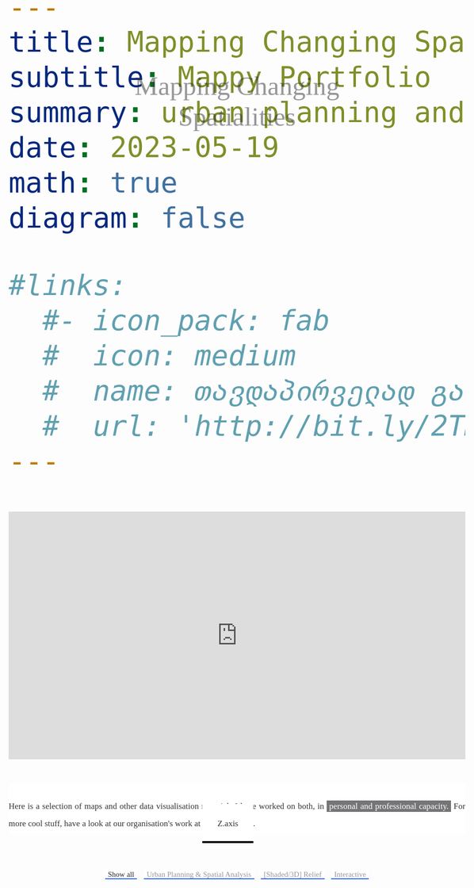 ```yaml
---
title: Mapping Changing Spatialities 
subtitle: Mappy Portfolio 
summary: urban planning and analysis, shaded relief & interactive mapping
date: 2023-05-19
math: true
diagram: false

#links:
  #- icon_pack: fab
  #  icon: medium
  #  name: თავდაპირველად გამოქვეყნდა ბლოგზე
  #  url: 'http://bit.ly/2TMVmHz'
---
```


<!DOCTYPE html>
<html lang="en">
<head>
    <meta charset="UTF-8">
    <meta http-equiv="X-UA-Compatible" content="IE=edge">
    <meta name="viewport" content="width=device-width, initial-scale=1.0">
    <meta property='og:title' content='Mapping Changing Spatialities'/>
    <meta property='og:image' content='https://imgur.com/9Ww0MYu'/>
    <meta property='og:description' content='Mappy Portfolio'/>
    <meta property='og:url' content='https://gkankia.xyz/portfolio/mappy-portfolio/'/>
    <title>Mapping Changing Spatialities</title>
    <link rel="stylesheet" href="style.css">
    <link rel="stylesheet" href="https://cdnjs.cloudflare.com/ajax/libs/font-awesome/4.7.0/css/font-awesome.min.css">   
</head>
<style>
@media print {
    html,
    body {
       display: none;
    }
 }
@import url(https://necolas.github.io/normalize.css/8.0.1/normalize.css);
@import url(https://fonts.googleapis.com/css2?family=Libre+Baskerville:ital,wght@0,400;0,700;1,400&family=Noto+Sans+Mono:wght@100;200;300;400;500;600;700;800;900&display=swap);
/* loading local fonts */
@font-face {
    font-family: 'high_alpineregular';
    src: url('https://gkankia.xyz/fonts/highalpine-webfont.woff2') format('woff2'),
         url('https://gkankia.xyz/fonts/highalpine-webfont.woff') format('woff');
    font-weight: normal;
    font-style: normal;
}
@font-face {
    font-family: 'belltopo_sansbold';
    src: url('https://gkankia.xyz/fonts/belltoposans-bold-webfont.woff2') format('woff2'),
         url('https://gkankia.xyz/fonts/belltoposans-bold-webfont.woff') format('woff');
    font-weight: normal;
    font-style: normal;
}
@font-face {
    font-family: 'belltopo_sansbold_italic';
    src: url('https://gkankia.xyz/fonts/belltoposans-bolditalic-webfont.woff2') format('woff2'),
         url('https://gkankia.xyz/fonts/belltoposans-bolditalic-webfont.woff') format('woff');
    font-weight: normal;
    font-style: normal;
}
@font-face {
    font-family: 'belltopo_sansitalic';
    src: url('https://gkankia.xyz/fonts/belltoposans-italic-webfont.woff2') format('woff2'),
         url('https://gkankia.xyz/fonts/belltoposans-italic-webfont.woff') format('woff');
    font-weight: normal;
    font-style: normal;
}
@font-face {
    font-family: 'belltopo_sansregular';
    src: url('https://gkankia.xyz/fonts/belltoposans-regular-webfont.woff2') format('woff2'),
         url('https://gkankia.xyz/fonts/belltoposans-regular-webfont.woff') format('woff');
    font-weight: normal;
    font-style: normal;
}
/* removing default hugo parameters from the portfolio page */
/*#navbar-main {
  visibility: hidden !important;
  display: none; 
}*/
.article-container.pt-3 {
  visibility: hidden !important;
  display: none; 
}
.share-box {
  visibility: hidden !important;
  display: none; 
}
.article-widget {
  visibility: hidden !important;
  display: none; 
}
.media.author-card.content-widget-hr {
  visibility: hidden !important;
  display:none;
}
.article-container {
  max-width: 100%;
  margin: auto;
  padding: 10px;
}
.article-metadata {
  visibility: hidden !important
}
/* portfolio page customization */
* {
    box-sizing: border-box;
}
#cover-map {
  height: 500px;
  margin: 0 auto !important;
  padding-right: 0 !important;
  padding-left: 0 !important;
}
.mapboxgl-canvas-container {
  margin: 0 auto !important;
  padding-right: 0 !important;
  padding-left: 0 !important;
}
body {
    font-family: 'belltopo_sansregular' !important;
    font-size: 50pt;
    color: #333;
    margin: 0 auto;
    padding-right: 19px;
    padding-left: 19px;
    -webkit-user-select: none;
    -webkit-touch-callout: none;
    -moz-user-select: none;
    -ms-user-select: none;
    user-select: none;
}
#page-title {
    z-index: 2;
}
header {
    font-family: 'high_alpineregular' !important;
    font-size: 60pt;
    background-color: #ffffff;
    height: 100px;
    margin-top: 50px;
    margin-bottom: 30px;
}
/* Center website */
.main {
    max-width: 100%;
    margin-top: 100px;
  }
h1 {
    font-family: 'high_alpineregular' !important;
    font-size: 25px;
    word-break: break-all;
    text-align: center;
  }
h2 {
    font-family: 'Noto Sans Mono', monospace !important;
    font-weight: 100;
    font-size: 22px;
    word-break: break-all;
    text-align: center;
  }
  h3, h4 {
    font-family: 'Noto Sans Mono', monospace !important;
    font-weight: 200;
    font-size: 15px;
    word-break: break-all;
    text-align: center;
  }
p {
    font-family: 'belltopo_sansregular' !important;
    font-size: 13px;
    text-align: justify;
    line-height: 3vh;
  }
#about {
    max-width: 50%;
    margin: 0 auto;
    margin-top: 25px;
    margin-bottom: 25px;
    padding-top: 25;
    padding-bottom: 25;
    /*letter-spacing: 50px;*/
    }
p.about {
  line-height: 30px;
}
.row {
    display: flex;
    flex-wrap: wrap;
    /*margin: 10px;*/
    align-items: stretch;
  }
/* Clear floats after rows */ 
.row:after {
    content: "";
    display: table;
    clear: both;
}
  /* Add padding BETWEEN each column */
  .row,
  .row > .column {
    padding: 8px;
  }
  /* Create three equal columns that floats next to each other */
  .column {
    flex: 1 0 33.33%;
    padding: 1px;
    display: none; /* Hide all elements by default */
    /* Set equal heights for columns */
    flex-direction: column; /* Stack content vertically within columns */
  }
  .content-iframe {
    position: relative;
    padding-bottom: 50%;
    overflow: hidden;
  }
  .content-iframe iframe {
    display: inline-block;
    position: absolute;
    top: 0;
    left: 0; 
    width: 100%;
    height: 100%;
  }
  /* Content */
  .content {
    background-color: white;
    padding: 10px;
  }
  /* The "show" class is added to the filtered elements */
  .show {
    display: block;
  }
/* Style the buttons */
#myBtnContainer {
    margin-top: 40px;
    margin-bottom: 50px;
    position: absolute;
    left: 50%;
    -ms-transform: translate(-50%, -50%);
    transform: translate(-50%, -50%);
}
.btn {
    max-width: 100%;
    font-family: 'belltopo_sansregular'; 
    font-size: 15px;
    color: #969696;
    border: none !important;
    outline: none !important;
    background: linear-gradient(180deg,white 90%, #2862FC 10%) !important;
    cursor: pointer;
  }
  .btn:hover {
    font-size: 17px;
    background-color: #ffffff;
    color: #252525;
  }
  .btn.active {
    background-color: #ffffff;
    color: #252525;
  }
  span.highlight {
    color: white;
    background: #757577;
    padding: 2px 5px 2px 5px;
  }
  a.link {
    color: #333;
    padding: 30;
    border: none;
    background: linear-gradient(180deg,white 95%, #000000 5%);
    cursor: pointer;
    text-decoration: none;
  }
  a.link:visited {
    color: #333;
  }
  a.link:hover {
    padding: 30;
    color: white;
    background: #000000;
    cursor: pointer;
    text-decoration: none;
  }
  a.mail {
    color: #333;
    padding: 40;
    cursor: pointer;
    text-decoration: none;
  }
  a.mail:visited {
    color: #333;
  }
  a.mail:hover {
    padding: 40;
    color: white;
    background: #000000;
    cursor: pointer;
    text-decoration: none;
  }
 img {
    -webkit-touch-callout: none;
 } 
 img:hover {
    -ms-transform: scale(1.15); /* IE 9 */
    -webkit-transform: scale(1.15); /* Safari 3-8 */
    transform:  scale(1.15);
    -webkit-transition: all .5s ease-in-out;
    -moz-transition: all .5s ease-in-out;
    -o-transition: all .5s ease-in-out;
    transition: all .5s ease-in-out;
 }
  /* Responsive layout - makes the two columns stack on top of each other instead of next to each other */
  @media screen and (min-width: 610px) and (max-width: 1200px) {
    .main {
      max-width: 100%;
      margin-top: 75px;
    }
    header {
      font-size: 40pt;
    }
    #about {
      max-width: 100%;
      margin-top: 10px;
      margin-bottom: 10px;
      padding-top: 10;
      }
    p.about {
      line-height: 35px;
    }
    .column {
      flex-basis: 100%;
      }
    #myBtnContainer {
      max-width: 100%;
      margin-top: 30px;
      margin-bottom: 40px;
      position: relative;
      left: 50%;
      }
    main.btn {
      font-size: 10px;
      line-height: 15px;
    }
    img:hover {
      -ms-transform: scale(1.05); /* IE 9 */
      -webkit-transform: scale(1.05); /* Safari 3-8 */
      transform:  scale(1.05);
      -webkit-transition: all .5s ease-in-out;
      -moz-transition: all .5s ease-in-out;
      -o-transition: all .5s ease-in-out;
      transition: all .5s ease-in-out;
      }
  }
@media screen and (min-width: 300px) and (max-width: 600px) {
    .main {
      max-width: 100%;
      margin-top: 100px;
      padding-top: 100px;
    }
    header {
      font-size: 40pt;
    }
    #about {
      max-width: 100%;
      margin-top: 10px;
      margin-bottom: 40px;
      }
    p.about {
      line-height: 30px;
      padding-bottom: 50px;
      }
    a.link {
      color: #333;
      padding: 30;
      border: none;
      background: linear-gradient(180deg,white 97%, #000000 3%);
      cursor: pointer;
      text-decoration: none;
      }
    .row {
      top: 25%;
      }
    .column {
      flex-basis: 100%;
      }
    #myBtnContainer {
      display: block;
      margin-top: 20px;
      margin-bottom: 25px;
      padding: 0 auto;
      max-width: 100%;
      position: relative;
      left: 50%;
      }
    .btn {
      margin-top: 5px;
      margin-bottom: 5px;
      display: block;
      font-size: 12px;
      line-height: 15px;
      background: linear-gradient(180deg,white 95%, #2862FC 5%) !important;
    }
    img:hover {
      -ms-transform: scale(1.05); /* IE 9 */
      -webkit-transform: scale(1.05); /* Safari 3-8 */
      transform:  scale(1.05);
      -webkit-transition: all .5s ease-in-out;
      -moz-transition: all .5s ease-in-out;
      -o-transition: all .5s ease-in-out;
      transition: all .5s ease-in-out;
      }
  }
</style>
<div oncontextmenu="return false" id="cover-map">
    <iframe loading="lazy" style="border: 0px #ffffff none" src="https://meteor-lumbar-menu.glitch.me" name="myiFrame" width="100%" height="500px" frameborder="1" marginwidth="0px" marginheight="0px" scrolling="no" oncontextmenu="return false;"></iframe>
</div>
<body oncontextmenu="return false;">
    <header>
        <div style="position: absolute; top: 7%; left: 50%; opacity: 0.5;">
            <div div style="position: relative; left: -50%;">
                <div id="page-title" style="font-family: high_alpineregular">Mapping Changing Spatialities</div>
                </div>
              </div>
        <div id="about">
            <p class="about" style="font-size: 17px;">Here is a selection of maps and other data visualisation materials I have worked on both, in <span class="highlight">personal and professional capacity.</span> For more cool stuff, have a look at our organisation's work at <a class="link" href="https://zaxis.ge">Z.axis</a>.</p>
        </div>
        <div id="myBtnContainer">
          <button class="btn active" onclick="filterSelection('all')"> Show all</button>
          <button class="btn" onclick="filterSelection('urban')"> Urban Planning & Spatial Analysis</button>
          <button class="btn" onclick="filterSelection('relief')"> [Shaded/3D] Relief</button>
          <button class="btn" onclick="filterSelection('interactive')"> Interactive</button>
        </div>   
    </header>
    <!-- MAIN (Center website) -->
    <div class="main">
    <div class="row">
      <div class="column relief">
          <div class="content">
            <img src="https://gkankia.xyz/img/relief/სამცხე-ჯავახეთი_plan_oblique_label.png" alt="" style="width:100%" oncontextmenu="return false;">
            <h4>Samtskhe - Javakheti, Georgia</h4>
            <p style="text-align: center;">Retro-style plan oblique</p>
          </div>
        </div>
        <div class="column interactive">
          <div class="content">
            <img src="https://gkankia.xyz/img/interactive/tbilisi-1984-2022-01.png" alt="" style="width:100%" oncontextmenu="return false;">
            <h4>Tbilisi Evolution from the 80s</h4>
            <p style="text-align: center;">See the full project <a class="link" href="https://zaxis.ge/portfolio/ka-tbilisi-evolution">here<a></p>
            <p style="text-align: center;">In collaboration with <i>Tbilisi as an Urban Assemblage</i> <a class="link" href="https://urbanassemblage.iliauni.edu.ge/interactive-map/">project</a>.</p>
          </div>
        </div>
    </div>
    <div class="row">
        <div class="column relief">
        <div class="content">
          <img src="https://gkankia.xyz/img/relief/day 4-svaneti mountains-pano-01.png" alt="" style="width:100%" oncontextmenu="return false;">
          <h4>Svaneti Mountains</h4>
          <p style="text-align: center;">The panorama of the Enguri river gorge in Svaneti, Georgia.</p>
        </div>
      </div>
    </div>
    <div class="row">
        <div class="column interactive">
          <div class="content">
            <iframe loading="lazy" style="border: 0px #ffffff none" src="https://everlasting-branched-ray.glitch.me/" name="myiFrame" width="100%" height="300px" frameborder="1" marginwidth="0px" marginheight="0px" scrolling="no"></iframe>
            <h4>Counting Urban Protest Crowds</h4>
            <p style="text-align: center;">See the full project <a class="link" href="https://zaxis.ge/resources-ka/counting-crowds">here</a></p><p style="text-align: center;"><b>RFE/RL Tbilisi</b> office did a <a class="link" href="https://www.radiotavisupleba.ge/a/31936837.html">documentary</a> on this.</p>
        </div>
      </div>
    </div>
    <div class="row">
        <div class="column urban">
          <div class="content">
            <img src="https://gkankia.xyz/img/ua_sp/day 21-Kontur population east geo - new-01.png" alt="" style="width:100%" oncontextmenu="return false;">
            <h4>3D Population Map</h4>
            <p>A rather new perspective of looking at Georgia's demographics, with Russian-occupied Tskhinvali included.</p>
          </div>
        </div>
        <div class="column urban">
          <div class="content">
            <img src="https://gkankia.xyz/img/ua_sp/delivery_services-01.svg" alt="" style="width:100%" oncontextmenu="return false;">
            <h4>Tbilisi Food Delivery</h4>
            <p style="text-align: center;">See the full project <a class="link" href="https://zaxis.ge/blog-ka-visual/food-geography-post-pandemic-city">here</a></p>
          </div>
        </div>
        <div class="column relief">
            <div class="content">
              <img src="https://gkankia.xyz/img/relief/day 28-puerto_rico_trench.png" alt="" style="width:100%" oncontextmenu="return false;">
              <h4>Puerto Rico Trench</h4>
              <p>This 3D diorama will be featured in a children's book <a class="link" href="https://www.karenromanoyoung.com/books">DIVING FOR DEEP SEA DRAGONS</a> by Karen Romano Young sometime in 2024.</p>
            </div>
          </div>
        <div class="column urban">
          <div class="content">
            <img src="https://gkankia.xyz/img/ua_sp/street_slopes_tbs_en-01.png" alt="" style="width:100%" oncontextmenu="return false;">
            <h4>Tbilisi Street Slopes</h4>
            <p>Topography is not a big issue for cycling in Tbilisi. <b>Euronews Georgia</b> <a class="link" href="https://euronewsgeorgia.com/2021/02/08/tbilisis-meria-mobilobis-ocwlian-strategiaze-mushaobs/">reported</a> on this.</p>
          </div>
        </div>
        <div class="column urban">
          <div class="content">
            <img src="https://gkankia.xyz/img/ua_sp/map_1_georgians in russia-01-01.png" alt="" style="width:100%" oncontextmenu="return false;">
            <h4>How Many Georgians Are There in Russia?</h4>
            <p style="text-align: center;">Not 1 000 000! That's for sure!</p>
          </div>
        </div>
        <!--<div class="column interactive">
          <div class="content">
            <iframe loading="lazy" style="border: 0px #ffffff none" src="https://meteor-lumbar-menu.glitch.me" name="myiFrame" width="100%" height="293px" frameborder="1" marginwidth="0px" marginheight="0px" scrolling="no"></iframe>
            <h4>Mkinvartsveri 3D</h4>
            <p>Mount Mkinvartsveri at 5054 M AMSL (a.k.a Mount Kazbek)</p>
          </div>
        </div>-->
        <div class="column urban">
          <div class="content">
            <img src="https://gkankia.xyz/img/ua_sp/khada_future mobility_en-01.png" alt="" style="width:100%" oncontextmenu="return false;">
            <h4>Khada Valley Development Plan</h4>
            <p style="text-align: center;">See the full project <a class="link" href="https://gkankia.xyz/portfolio/khada/">here</a></p>
            <p style="text-align: center;">In collaboration with BAU DESIGN through an ADB-funded project.</p>
          </div>
        </div>
        <div class="column urban">
          <div class="content">
            <img src="https://gkankia.xyz/img/ua_sp/access_to_business_metro-01.png" alt="" style="width:100%" oncontextmenu="return false;">
            <h4>Subway Access to Business Oportunities</h4>
            <p style="text-align: center;">See the full project <a class="link" href="https://zaxis.ge/blog-ka-visual/urban-mobility-tbilisi">here</a></p>
          </div>
        </div>
        <div class="column relief">
          <div class="content">
            <img src="https://gkankia.xyz/img/relief/kvemo_kartli-01.png" alt="" style="width:100%" oncontextmenu="return false;">
            <h4>Kvemo Kartli Region, Georgia</h4>
            <p style="text-align: center;">See the full project <a class="link" href="#">here</a></p>
          </div>
        </div>
        <div class="column urban">
          <div class="content">
            <img src="https://gkankia.xyz/img/ua_sp/swimming_pool.png" alt="" style="width:100%" oncontextmenu="return false;">
            <h4>Swimming Pools in Tbilisi</h4>
            <p>The uneven spatial distribution of private swimming pools in Tbilisi.</p>
          </div>
        </div>
        <div class="column relief">
          <div class="content">
            <img src="https://gkankia.xyz/img/relief/shaded-1-eastern_georgia_with_clouds_v1.png" alt="" style="width:100%" oncontextmenu="return false;">
            <h4>Old maps in 3D</h4>
            <p style="text-align: center;">See the full project <a class="link" href="https://zaxis.ge/blog-en-visual/georgia-in-three-dimensions-vol-l">here</a></p>        
          </div>
        </div>
        <div class="column relief">
          <div class="content">
            <img src="https://gkankia.xyz/img/relief/caucasus_glowing-01.png" alt="" style="width:100%" oncontextmenu="return false;">
            <h4>Glowing South Caucasus</h4>
            <p>This map is a result of trial and error loop while getting my hands on Blender.</p>
          </div>
        </div>
      <div class="row">
        <div class="column interactive">
          <div class="content">
            <div class="content-iframe"><br>
            <iframe loading="lazy" style="border: 0px #ffffff none" src="https://abiding-capable-elderberry.glitch.me/" name="myiFrame" width="100%" frameborder="1" marginwidth="0px" marginheight="0px" scrolling="no"></iframe></div>
          <div class="content">
            <h4>Tracking Black Sea Pollution</h4>
            <p style="text-align: center;">The interactive visual below tracks the nitrate pollution in the Black Sea from March, 2019 up until April, 2022.
            Higher levels of nitrate pollution poses a threat to marine life and the biodiversity.</p>
          </div>
        </div>
      </div>
      <div class="row">
        <div class="column urban">
          <div class="content">
            <img src="https://gkankia.xyz/img/ua_sp/districts_urban_layout-01.png" alt="" style="width:100%" oncontextmenu="return false;">
            <h4>Urban Morphology Analysis</h4>
            <p>It is striking to see how these adjacent, historic neighbourhoods in Tbilisi have two completely different urban layout.</p>
          </div>
        </div>
        <div class="column urban">
          <div class="content">
            <img src="https://gkankia.xyz/img/ua_sp/walkability_analysis.jpg" alt="" style="width:100%" oncontextmenu="return false;">
            <h4>Urban Walkability Analysis</h4>
            <p>This visual comes from an experimental research on urban walkability in Tbilisi, between 2016-2017. Later, I was privileged enough to present our analysis at WALK 21 conference in Bogota, in October, 2018. Read more about it <a class="link" href="https://gkankia.xyz/talk/walk-21/">here</a>.</p>
          </div>
        </div>
        <div class="column urban">
          <div class="content">
            <img src="https://gkankia.xyz/img/ua_sp/restaurants_tbilisi-01.png" alt="" style="width:100%" oncontextmenu="return false;">
            <h4>Urban Food Geography</h4>
            <p style="text-align: center;">See the full project <a class="link" href="https://zaxis.ge/blog-ka-visual/food-geography-post-pandemic-city">here</a></p>
          </div>
        </div>
        <div class="column interactive">
          <div class="content">
            <img src="https://gkankia.xyz/img/interactive/soviet_georgia_3d-01.png" alt="" style="width:100%" oncontextmenu="return false;">
            <h4>Soviet Topographic Map of Georgia</h4>
            <p style="text-align: center;">See the full project <a class="link" href="https://zaxis.ge/portfolio/en-sovietgeorgia">here</a></p>        
          </div>
        </div>
        <div class="column interactive">
          <div class="content">
            <img src="https://gkankia.xyz/img/interactive/georgia population lines-01.jpg" alt="" style="width:100%" oncontextmenu="return false;">
            <h4>Georgia Population Joyplot</h4>
            <p style="text-align: center;">See the full project <a class="link" href="https://gkankia.xyz/personal/population-lines/">here</a></p>
          </div>
        </div>
        <div class="column urban">
          <div class="content">
            <img src="https://gkankia.xyz/img/ua_sp/detentions along SO abl upd_may_2023.png" alt="" style="width:100%" oncontextmenu="return false;">
            <h4>Illegal Detentions Along the ABL</h4>
            <p>This map highlights the arrests, or rather kidnappings of local residents from their own land plots along the Tskhinvali region administrative boundary line by Russian occupation forces and South Ossetia's KGB guards.</p>
          </div>
        </div>
        <div class="column urban">
          <div class="content">
            <img src="https://gkankia.xyz/img/ua_sp/tram_en-01.jpg" alt="" style="width:100%" oncontextmenu="return false;">
            <h4>Tbilisi Tram Newtork in 1960s</h4>
            <p>Regardless of how faulty the whole Soviet system might have been, their approach to urban transit planning did make a lot of sense.</p>
          </div>
        </div>
        <div class="column urban">
          <div class="content">
            <img src="https://gkankia.xyz/img/ua_sp/tskaltubo.png" alt="" style="width:100%" oncontextmenu="return false;">
            <h4>Tskaltubo Resort Masterplan</h4>
            <p>Urban accessibility analysis for the Tskaltubo masterplan project team. Read more about the project <a class="link" href="">here</a>.</p>
          </div>
        </div>
        <div class="column urban">
          <div class="content">
            <img src="https://gkankia.xyz/img/ua_sp/tram_en-01.jpg" alt="" style="width:100%" oncontextmenu="return false;">
            <h4>Tbilisi Tram Newtork in 1960s</h4>
            <p>Regardless of how faulty the whole Soviet system might have been, their approach to urban transit planning did make a lot of sense.</p>
          </div>
        </div>
        <div class="column relief">
          <div class="content">
            <img src="https://gkankia.xyz/img/relief/day 13-ararat-render-01.png" alt="" style="width:100%" oncontextmenu="return false;">
            <h4>Mount Ağrı [Ararat], Türkiye</h4>
            <p>Shaded relief map of Mount Ağrı [Arm. Ararat], located in the Eastern part of the country, bordering Armenia.</p>
          </div>
        </div>
        <div class="column interactive">
          <div class="content">
            <img src="https://gkankia.xyz/img/interactive/map-4-01.png" alt="" style="width:100%" oncontextmenu="return false;">
            <h4>3D Population Map of Georgia</h4>
            <p style="text-align: center;">See the full project <a class="link" href="https://equatorial-smoggy-stork.glitch.me/">here</a></p>
          </div>
        </div>
        <div class="column urban">
          <div class="content">
            <img src="https://gkankia.xyz/img/ua_sp/day 14-georgia fire map_final-01.png" alt="" style="width:100%" oncontextmenu="return false;">
            <h4>Georgia Fire Prevalence</h4>
            <p>In addition to the spatial distribution of wildfires, industrial areas are also detected as emitting most of the smokes into the atmosphere.</p>
          </div>
        </div>
        <div class="column relief">
          <div class="content">
            <img src="https://gkankia.xyz/img/relief/day 16-Egrisi range-01.png" alt="" style="width:100%" oncontextmenu="return false;">
            <h4>Egrisi Mountain Range</h4>
            <p>A rather abstract visual of a portion of Egrisi mountain range in North-Western Georgia.</p>
          </div>
        </div>
        <div class="column interactive">
          <div class="content">
            <img src="https://gkankia.xyz/img/interactive/tbilisi_covid_vaccination-01.png" alt="" style="width:100%" oncontextmenu="return false;">
            <h4>Covid Vaccination Points in Tbilisi</h4>
            <p style="text-align: center;">See the full project <a class="link" href="https://zaxis.ge/map/covid-tbilisi">here</a></p>
          </div>
        </div>
        <div class="column urban">
          <div class="content">
            <img src="https://gkankia.xyz/img/ua_sp/day 24-fantasy lego internet speed.png" alt="" style="width:100%" oncontextmenu="return false;">
            <h4>Internet Speed in Tbilisi</h4>
            <p>This lego-style map shows how fast the fixed broadband internet connection is across Tbilisi.</p>
          </div>
        </div>
        <div class="column urban">
          <div class="content">
            <img src="https://gkankia.xyz/img/interactive/a-decade-of-growth-01.png" alt="" style="width:100%" oncontextmenu="return false;">
            <h4>Documenting Tbilisi's Urban Sprawl</h4>
            <p style="text-align: center;">See the full project <a class="link" href="https://zaxis.ge/map/tbilisi-sprawl">here</a></p>
          </div>
        </div>
        <div class="column urban">
          <div class="content">
            <img src="https://gkankia.xyz/img/ua_sp/Top 3 cities-01.png" alt="" style="width:100%" oncontextmenu="return false;">
            <h4>Top 3 Urban Areas in Georgia</h4>
            <p style="text-align: center;">The spatial distribution of demographics.</p>
          </div>
        </div>
      </div>
    </div>
    <script>        
filterSelection("all")
function filterSelection(c) {
  var x, i;
  x = document.getElementsByClassName("column");
  if (c == "all") c = "";
  for (i = 0; i < x.length; i++) {
    w3RemoveClass(x[i], "show");
    if (x[i].className.indexOf(c) > -1) w3AddClass(x[i], "show");
  }
}
function w3AddClass(element, name) {
  var i, arr1, arr2;
  arr1 = element.className.split(" ");
  arr2 = name.split(" ");
  for (i = 0; i < arr2.length; i++) {
    if (arr1.indexOf(arr2[i]) == -1) {element.className += " " + arr2[i];}
  }
}
function w3RemoveClass(element, name) {
  var i, arr1, arr2;
  arr1 = element.className.split(" ");
  arr2 = name.split(" ");
  for (i = 0; i < arr2.length; i++) {
    while (arr1.indexOf(arr2[i]) > -1) {
      arr1.splice(arr1.indexOf(arr2[i]), 1);     
    }
  }
  element.className = arr1.join(" ");
}
var btnContainer = document.getElementById("myBtnContainer");
var btns = btnContainer.getElementsByClassName("btn");
for (var i = 0; i < btns.length; i++) {
  btns[i].addEventListener("click", function(){
    var current = document.getElementsByClassName("active");
    current[0].className = current[0].className.replace(" active", "");
    this.className += " active";
  });
}
document.addEventListener("contextmenu", function(event) {
  event.preventDefault();
});
window.addEventListener('load', adjustIframeHeights);
window.addEventListener('resize', adjustIframeHeights);
function adjustIframeHeights() {
  var columns = document.querySelectorAll('.column');
  var tallestColumnHeight = 0;
  columns.forEach(function(column) {
    var iframeWrapper = column.querySelector('.content-iframe');
    iframeWrapper.style.height = 'auto'; // Reset height to recalculate
    var columnHeight = column.offsetHeight;
    if (columnHeight > tallestColumnHeight) {
      tallestColumnHeight = columnHeight;
    }
  });
  columns.forEach(function(column) {
    var iframeWrapper = column.querySelector('.content-iframe');
    iframeWrapper.style.height = tallestColumnHeight + 'px';
  });
}
    </script>
    <script src="//ajax.googleapis.com/ajax/libs/jquery/1.11.0/jquery.min.js">
</script>  <script type="text/javascript" charset="utf-8">
$(function() { $('body').hide().show(); });
</script>
</body>
</html>